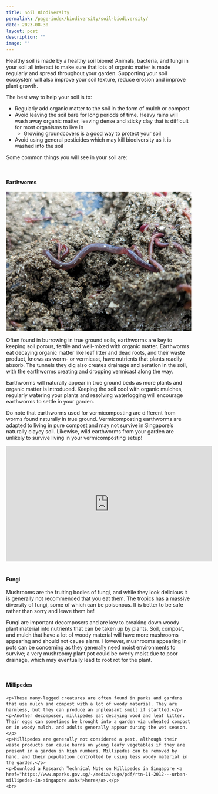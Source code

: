 ```yaml
---
title: Soil Biodiversity
permalink: /page-index/biodiversity/soil-biodiversity/
date: 2023-08-30
layout: post
description: ""
image: ""
---
```

<section>
	<p>Healthy soil is made by a healthy soil biome! Animals, bacteria, and fungi in your soil all interact to make sure that lots of organic matter is made regularly and spread throughout your garden. Supporting your soil ecosystem will also improve your soil texture, reduce erosion and improve plant growth.</p>
	<p>The best way to help your soil is to:</p>
	<ul>
		<li>Regularly add organic matter to the soil in the form of mulch or compost</li>
		<li>Avoid leaving the soil bare for long periods of time. Heavy rains will wash away organic matter, leaving dense and sticky clay that is difficult for most organisms to live in
			<ul>
				<li>Growing groundcovers is a good way to protect your soil</li>
			</ul>
		</li><li>Avoid using general pesticides which may kill biodiversity as it is washed into the soil</li>
	</ul>
	<p>Some common things you will see in your soil are:</p>
	<br>
</section>

<section>
	<h4>Earthworms</h4>
	<img title="Photo by Jacqueline Chua." src="/images/Biodiversity/Earthworm_JacChua.jpg">
	<p>Often found in burrowing in true ground soils, earthworms are key to keeping soil porous, fertile and well-mixed with organic matter. Earthworms eat decaying organic matter like leaf litter and dead roots, and their waste product, knows as worm- or vermicast, have nutrients that plants readily absorb. The tunnels they dig also creates drainage and aeration in the soil, with the earthworms creating and dropping vermicast along the way.</p>
	<p>Earthworms will naturally appear in true ground beds as more plants and organic matter is introduced. Keeping the soil cool with organic mulches, regularly watering your plants and resolving waterlogging will encourage earthworms to settle in your garden.</p>
	<p>Do note that earthworms used for vermicomposting are different from worms found naturally in true ground. Vermicomposting earthworms are adapted to living in pure compost and may not survive in Singapore’s naturally clayey soil. Likewise, wild earthworms from your garden are unlikely to survive living in your vermicomposting setup!</p>
	<iframe allowfullscreen="" allow="accelerometer; autoplay; clipboard-write; encrypted-media; gyroscope; picture-in-picture; web-share" frameborder="0" title="YouTube video player" src="https://www.youtube.com/embed/stVtUD6rcWk?si=MAgFIZPDpfFI-p5p" height="315" width="560"></iframe><br>
	<br>
</section>

<section>
	<h4>Fungi</h4>
	<p>Mushrooms are the fruiting bodies of fungi, and while they look delicious it is generally not recommended that you eat them. The tropics has a massive diversity of fungi, some of which can be poisonous. It is better to be safe rather than sorry and leave them be!</p>
	<p>Fungi are important decomposers and are key to breaking down woody plant material into nutrients that can be taken up by plants. Soil, compost, and mulch that have a lot of woody material will have more mushrooms appearing and should not cause alarm. However, mushrooms appearing in pots can be concerning as they generally need moist environments to survive; a very mushroomy plant pot could be overly moist due to poor drainage, which may eventually lead to root rot for the plant.</p>
	<br>
</section>

<section>
	<h4>Millipedes</h4>

	<p>These many-legged creatures are often found in parks and gardens that use mulch and compost with a lot of woody material. They are harmless, but they can produce an unpleasant smell if startled.</p>
	<p>Another decomposer, millipedes eat decaying wood and leaf litter. Their eggs can sometimes be brought into a garden via unheated compost or in woody mulch, and adults generally appear during the wet season.</p>
	<p>Millipedes are generally not considered a pest, although their waste products can cause burns on young leafy vegetables if they are present in a garden in high numbers. Millipedes can be removed by hand, and their population controlled by using less woody material in the garden.</p>
	<p>Download a Research Technical Note on Millipedes in Singapore <a href="https://www.nparks.gov.sg/-/media/cuge/pdf/rtn-11-2012---urban-millipedes-in-singapore.ashx">here</a>.</p>
	<br>
</section>